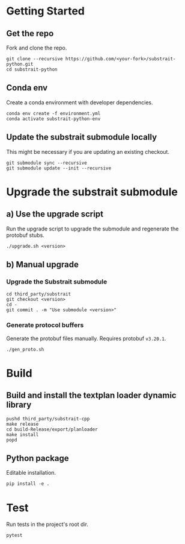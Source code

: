 # Getting Started
## Get the repo
Fork and clone the repo.
```
git clone --recursive https://github.com/<your-fork>/substrait-python.git
cd substrait-python
```

## Conda env
Create a conda environment with developer dependencies.
```
conda env create -f environment.yml
conda activate substrait-python-env
```

## Update the substrait submodule locally
This might be necessary if you are updating an existing checkout.
```
git submodule sync --recursive
git submodule update --init --recursive
```


# Upgrade the substrait submodule

## a) Use the upgrade script

Run the upgrade script to upgrade the submodule and regenerate the protobuf stubs.

```
./upgrade.sh <version>
```

## b) Manual upgrade

### Upgrade the Substrait submodule

```
cd third_party/substrait
git checkout <version>
cd -
git commit . -m "Use submodule <version>"
```

### Generate protocol buffers
Generate the protobuf files manually. Requires protobuf `v3.20.1`.
```
./gen_proto.sh
```


# Build

## Build and install the textplan loader dynamic library
```commandline
pushd third_party/substrait-cpp
make release
cd build-Release/export/planloader
make install
popd
```

## Python package
Editable installation.
```
pip install -e .
```

# Test
Run tests in the project's root dir.
```
pytest
```
